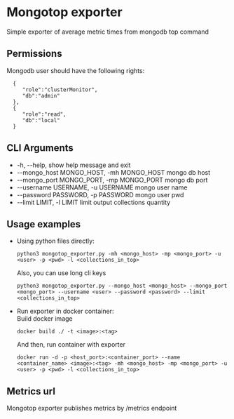 Mongotop exporter
===================================
Simple exporter of average metric times from mongodb top command

Permissions
---------------
Mongodb user should have the following rights:

```
  {
     "role":"clusterMonitor",
     "db":"admin"
  },
  {
     "role":"read",
     "db":"local"
  }
```

CLI Arguments
---------------

- -h, --help, show help message and exit
- --mongo_host MONGO_HOST, -mh MONGO_HOST mongo db host
- --mongo_port MONGO_PORT, -mp MONGO_PORT mongo db port
- --username USERNAME, -u USERNAME mongo user name
- --password PASSWORD, -p PASSWORD mongo user pwd
- --limit LIMIT, -l LIMIT limit output collections quantity

Usage examples
---------------

- Using python files directly:
  ```
  python3 mongotop_exporter.py -mh <mongo_host> -mp <mongo_port> -u <user> -p <pwd> -l <collections_in_top>
  ``` 
  Also, you can use long cli keys
  ```
  python3 mongotop_exporter.py --mongo_host <mongo_host> --mongo_port <mongo_port> --username <user> --password <password> --limit <collections_in_top>
  ```
- Run exporter in docker container:  
  Build docker image
  ```
  docker build ./ -t <image>:<tag>
  ```
  And then, run container with exporter
  ```
  docker run -d -p <host_port>:<container_port> --name <container_name> <image>:<tag> -mh <mongo_host> -mp <mongo_port> -u <user> -p <pwd> -l <collections_in_top>
  ```

Metrics url
---------------
Mongotop exporter publishes metrics by /metrics endpoint